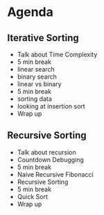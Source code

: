 # Agenda

## Iterative Sorting
- Talk about Time Complexity
- 5 min break
- linear search
- binary search
- linear vs binary
- 5 min break
- sorting data
- looking at insertion sort
- Wrap up

## Recursive Sorting
- Talk about recursion
- Countdown Debugging
- 5 min break
- Naive Recursive Fibonacci
- Recursive Sorting
- 5 min break
- Quick Sort
- Wrap up